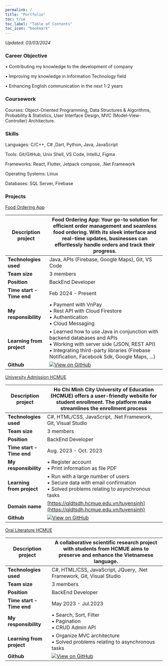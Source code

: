 ```yaml
---
permalink: /
title: "Portfolio"
toc: true
toc_label: "Table of Contents"
toc_icon: "bookmark"
---
```


*Updated: 03/03/2024*


### Career Objective
• Contributing my knowledge to the development of company

• Improving my knowledge in Information Technology field

• Enhancing English communication in the next 1-2 years


### Coursework
Courses: Object-Oriented Programming, Data Structures & Algorithms, Probability & Statistics, User Interface Design, MVC (Model-View-Controller) Architecture.

### Skills
Languages: C/C++, C# ,Dart, Python, Java, JavaScript

Tools: Git/GitHub, Unix Shell, VS Code, IntelliJ, Figma

Frameworks: React, Flutter, Jetpack compose, .Net Framework

Operating Systems: Linux

Databases: SQL Server, Firebase

### Projects
[Food Ordering App](https://github.com/YangTris/Java-Food-Ordering-App) 

|**Description project**| Food Ordering App: Your go-to solution for efficient order management and seamless food ordering. With its sleek interface and real-time updates, businesses can effortlessly handle orders and track their progress.|
|---------------------|----------------|
| **Technologies used** | Java, APIs (Firebase, Google Maps), Git, VS Code |
| **Team size**         |  3 members |
| **Position**         |   BackEnd Developer |
| **Time start - Time end**         |  Feb 2024 - Present |
| **My responsibility**      | • Payment with VnPay  <br> • Rest API with Cloud Firestore <br> • Authentication <br> • Cloud Messaging <br> |
| **Learning from project** | • Learned how to use Java in conjunction with backend databases and APIs <br> • Working with server side (JSON, REST API) <br> • Integrating third-party libraries (Firebase Notification, Facebook Sdk, Google Maps, ...)  |
| **Github**              |        [![View on GitHub](https://img.shields.io/badge/GitHub-View_on_GitHub-blue?logo=GitHub)](https://github.tcom/YangTris/Order-App)        |



[University Admission HCMUE](https://github.com/maivudhsp/DKTS_SDH) 

|**Description project**|  Ho Chi Minh City University of Education (HCMUE) offers a user-friendly website for student enrollment. The platform make streamlines the enrollment process |
|---------------------|----------------|
| **Technologies used** | C#, HTML/CSS, JavaScript, .Net Framework, Git, Visual Studio |
| **Team size**         |  3 members |
| **Position**         |   BackEnd Developer |
| **Time start - Time end**         |  Aug. 2023 - Oct. 2023 |
| **My responsibility**      | • Register account <br> • Print information as file PDF|
| **Learning from project** | • Run with a large number of users <br> • Secure data with email confirmation <br> • Solved problems relating to asynchronous tasks |
| **Domain name**              |        [https://qldtsdh.hcmue.edu.vn/tuyensinh](https://qldtsdh.hcmue.edu.vn/tuyensinh)        |
| **Github**              |        [![View on GitHub](https://img.shields.io/badge/GitHub-View_on_GitHub-blue?logo=GitHub)](https://github.com/maivudhsp/DKTS_SDH)        |


[Oral Literature HCMUE](https://github.com/maivudhsp/TNVHDG)  

|**Description project**|  A collaborative scientific research project with students from HCMUE aims to preserve and enhance the Vietnamese language. |
|---------------------|----------------|
| **Technologies used** | C#, HTML/CSS, JavaScript, JQuery, .Net Framework, Git, Visual Studio |
| **Team size**         |  3 members |
| **Position**         |   BackEnd Developer |
| **Time start - Time end**         |  May 2023 - Jul.2023 |
| **My responsibility**      | • Search, Sort, Filter <br> • Pagination <br> • CRUD Admin API|
| **Learning from project** | • Organize MVC architecture <br> • Solved problems relating to asynchronous tasks |
| **Github**              |        [![View on GitHub](https://img.shields.io/badge/GitHub-View_on_GitHub-blue?logo=GitHub)](https://github.com/YangTris/Order-App)        |
